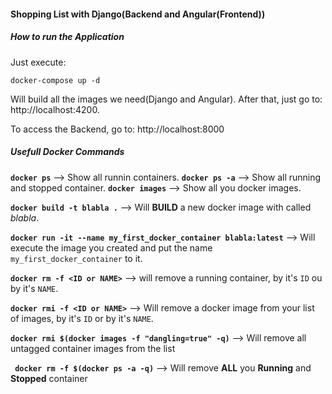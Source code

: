 #### Shopping List with Django(Backend and Angular(Frontend))

##### How to run the Application

Just execute:
```
docker-compose up -d
```

Will build all the images we need(Django and Angular).
After that, just go to: http://localhost:4200.

To access the Backend, go to: http://localhost:8000



##### Usefull Docker Commands

**`docker ps`** --> Show all runnin containers.
**`docker ps -a`** --> Show all running and stopped container.
**`docker images`** --> Show all you docker images.

**`docker build -t blabla .`** --> Will **BUILD** a new docker image with called *blabla*.

**`docker run -it --name my_first_docker_container blabla:latest`** --> Will execute the image you created and put the name `my_first_docker_container` to it.

**`docker rm -f <ID or NAME>`** --> will remove a running container, by it's `ID` ou by it's `NAME`.

**`docker rmi -f <ID or NAME>`** --> Will remove a docker image from your list of images, by it's `ID` or by it's `NAME`.

**`docker rmi $(docker images -f "dangling=true" -q)`** --> Will remove all untagged container images from the list

**` docker rm -f $(docker ps -a -q)`** --> Will remove **ALL** you **Running** and **Stopped** container